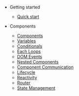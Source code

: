 - Getting started

  - [Quick start](quickstart.md)

- Components

  - [Components](component.md)
  - [Variables](variables.md)
  - [Conditionals](conditionals.md)
  - [Each Loops](loops.md)
  - [DOM Events](dom-events.md)
  - [Nested Components](nested-components.md)   
  - [Component Communication](communication.md)   
  - [Lifecycle](lifecycvle.md)  
  - [Reactivity](reactivity.md)
  - [Router](router.md)  
  - [State Management](router.md)    